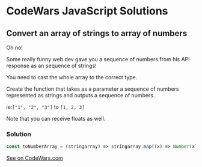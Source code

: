 # CodeWars JavaScript Solutions

## Convert an array of strings to array of numbers

Oh no!

Some really funny web dev gave you a sequence of numbers from his API response as an sequence of strings!

You need to cast the whole array to the correct type.

Create the function that takes as a parameter a sequence of numbers represented as strings and outputs a sequence of numbers.

ie:`["1", "2", "3"]` to `[1, 2, 3]`

Note that you can receive floats as well.

### Solution

```javascript
const toNumberArray = (stringarray) => stringarray.map((x) => Number(x));
```

[See on CodeWars.com](https://www.codewars.com/kata/5783d8f3202c0e486c001d23/javascript)

